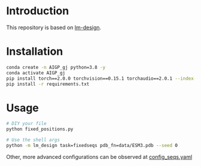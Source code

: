 # Introduction
This repository is based on [lm-design](https://github.com/facebookresearch/esm/tree/main/examples/lm-design).


# Installation

```bash
conda create -n AIGP_gj python=3.8 -y
conda activate AIGP_gj
pip install torch==2.0.0 torchvision==0.15.1 torchaudio==2.0.1 --index-url https://download.pytorch.org/whl/cu118
pip install -r requirements.txt
```

# Usage

```bash
# DIY your file
python fixed_positions.py

# Use the shell args
python -m lm_design task=fixedseqs pdb_fn=data/ESM3.pdb --seed 0
```

Other, more advanced configurations can be observed at [config_seqs.yaml](conf/config_seqs.yaml)